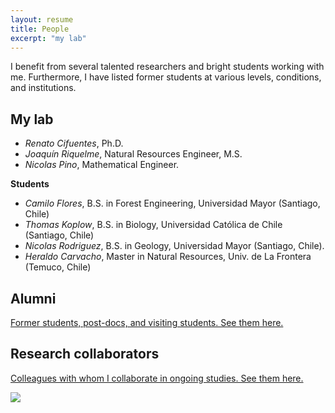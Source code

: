 ```yaml
---
layout: resume
title: People
excerpt: "my lab"
---
```


I benefit from several talented researchers and bright students working with me.  Furthermore, I have listed former students at various levels, conditions, and institutions. 

## My lab

* *Renato Cifuentes*, Ph.D.
* *Joaquín Riquelme*, Natural Resources Engineer, M.S.
* *Nicolas Pino*, Mathematical Engineer.

__Students__

* *Camilo Flores*, B.S. in Forest Engineering, Universidad Mayor (Santiago, Chile)
* *Thomas Koplow*, B.S. in Biology, Universidad Católica de Chile (Santiago, Chile)
* *Nicolas Rodriguez*, B.S. in Geology, Universidad Mayor (Santiago, Chile).
* *Heraldo Carvacho*, Master in Natural Resources, Univ. de La Frontera (Temuco, Chile)


## Alumni

[Former students, post-docs, and visiting students. See them here.](./alumni.md)

## Research collaborators
[Colleagues with whom I collaborate in ongoing studies. See them here.](./collabora.md)

![](images/groupRuca.jpg)



<!-- ### Footer
![](images/groupRuca.jpg){width=200px height=200px}
![](images/droneYo.JPG)
![Kitten](images/groupRuca.jpg){:height="36px" width="36px"}
__Postdoc__
* *Renato Cifuentes*, Ph.D.
__Research assistants__
* *Joaquín Riquelme*, Natural Resources Engineer, M.S.
* *Nicolas Pino*, Mathematical Engineer.
__Visiting graduate students__
* *Patricio Ojeda*, Doctoral program in Forest Sciences, Universidad Austral de Chile (Valdivia, Chile)
![Kitten](images/groupRuca.jpg){ width=50%}
<img src="images/groupRuca.jpg" alt="drawing" width="200"/>
Last updated: August 2020 -->
